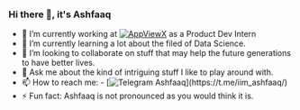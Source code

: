 ### Hi there 👋, it's Ashfaaq

<!--
**iimashfaaq/iimashfaaq** is a ✨ _special_ ✨ repository because its `README.md` (this file) appears on your GitHub profile.

Here are some ideas to get you started:-->

- 🔭 I’m currently working at [![AppViewX](https://img.shields.io/badge/AppViewX-.!.-Orange)](https://www.appviewx.com/) as a Product Dev Intern
- 🌱 I’m currently learning a lot about the filed of Data Science.
- 👯 I’m looking to collaborate on stuff that may help the future generations to have better lives.
- 💬 Ask me about the kind of intriguing stuff I like to play around with.
- 📫 How to reach me: - [![Telegram Ashfaaq](https://img.shields.io/badge/Telegram-(*+*)-blue)](https://t.me/iim_ashfaaq/)
- ⚡ Fun fact: Ashfaaq is not pronounced as you would think it is.

